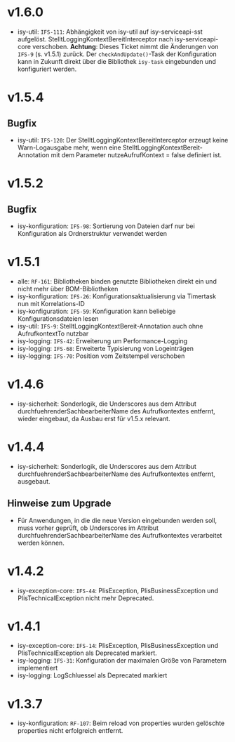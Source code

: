 # v1.6.0
- isy-util: `IFS-111`: Abhängigkeit von isy-util auf isy-serviceapi-sst aufgelöst. StelltLoggingKontextBereitInterceptor nach isy-serviceapi-core verschoben.
**Achtung**: Dieses Ticket nimmt die Änderungen von `IFS-9` (s. v1.5.1) zurück. Der `checkAndUpdate()`-Task der Konfiguration kann in Zukunft direkt über die Bibliothek `isy-task` eingebunden und konfiguriert werden.

# v1.5.4
## Bugfix
- isy-util: `IFS-120`: Der StelltLoggingKontextBereitInterceptor erzeugt keine Warn-Logausgabe mehr, wenn eine StelltLoggingKontextBereit-Annotation mit dem Parameter nutzeAufrufKontext = false definiert ist.

# v1.5.2
## Bugfix
- isy-konfiguration: `IFS-98`: Sortierung von Dateien darf nur bei Konfiguration als Ordnerstruktur verwendet werden

# v1.5.1
- alle: `RF-161`: Bibliotheken binden genutzte Bibliotheken direkt ein und nicht mehr über BOM-Bibliotheken
- isy-konfiguration: `IFS-26`: Konfigurationsaktualisierung via Timertask nun mit Korrelations-ID
- isy-konfiguration: `IFS-59`: Konfiguration kann beliebige Konfigurationsdateien lesen
- isy-util: `IFS-9`: StelltLoggingKontextBereit-Annotation auch ohne AufrufkontextTo nutzbar
- isy-logging: `IFS-42`: Erweiterung um Performance-Logging
- isy-logging: `IFS-68`: Erweiterte Typisierung von Logeinträgen
- isy-logging: `IFS-70`: Position vom Zeitstempel verschoben

# v1.4.6
- isy-sicherheit: Sonderlogik, die Underscores aus dem Attribut durchfuehrenderSachbearbeiterName des Aufrufkontextes entfernt, wieder eingebaut, da Ausbau erst für v1.5.x relevant.

# v1.4.4
- isy-sicherheit: Sonderlogik, die Underscores aus dem Attribut durchfuehrenderSachbearbeiterName des Aufrufkontextes entfernt, ausgebaut.

## Hinweise zum Upgrade
- Für Anwendungen, in die die neue Version eingebunden werden soll, muss vorher geprüft, ob Underscores im Attribut durchfuehrenderSachbearbeiterName des Aufrufkontextes verarbeitet werden können.

# v1.4.2
- isy-exception-core: `IFS-44`: PlisException, PlisBusinessException und PlisTechnicalException nicht mehr Deprecated.

# v1.4.1
- isy-exception-core: `IFS-14`: PlisException, PlisBusinessException und PlisTechnicalException als Deprecated markiert.
- isy-logging: `IFS-31`: Konfiguration der maximalen Größe von Parametern implementiert
- isy-logging: LogSchluessel als Deprecated markiert

# v1.3.7
- isy-konfiguration: `RF-107`: Beim reload von properties wurden gelöschte properties nicht erfolgreich entfernt.
